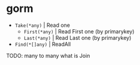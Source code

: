 # gorm

- `Take(*any)` | Read one
  - `First(*any)` | Read First one (by primarykey)
  - `Last(*any)` | Read Last one (by primarykey)
- `Find(*[]any)` | ReadAll

TODO: many to many
what is Join 
